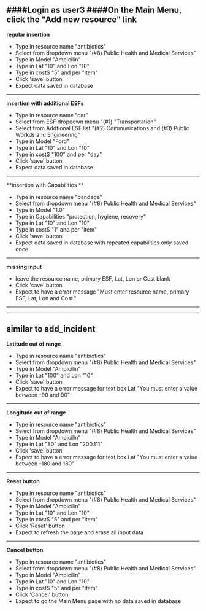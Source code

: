 ####Login as user3
####On the Main Menu, click the "Add new resource" link
---

**regular insertion**

* Type in resource name "antibiotics"
* Select from dropdown menu "(#8) Public Health and Medical Services"
* Type in Model "Ampicilin"
* Type in Lat "10" and Lon "10"
* Type in cost$ "5" and per "item"
* Click 'save' button 
* Expect data saved in database

---

**insertion with additional ESFs**

* Type in resource name "car"
* Select from ESF dropdown menu "(#1) "Transportation"
* Select from Addtional ESF list "(#2) Communications and (#3) Public Workds and Engineering"
* Type in Model "Ford"
* Type in Lat "10" and Lon "10"
* Type in cost$ "100" and per "day"
* Click 'save' button 
* Expect data saved in database 

---
**insertion with Capabilities **

* Type in resource name "bandage"
* Select from dropdown menu "(#8) Public Health and Medical Services"
* Type in Model "1.0"
* Type in Capabilities "protection, hygiene, recovery"
* Type in Lat "10" and Lon "10"
* Type in cost$ "1" and per "item"
* Click 'save' button 
* Expect data saved in database with repeated capabilities only saved once.

---
**missing input**

* leave the resource name, primary ESF, Lat, Lon or Cost blank
* Click 'save' button 
* Expect to have a error message "Must enter resource name, primary ESF, Lat, Lon and Cost."

---
---
**similar to add_incident**
---

**Latitude out of range**

* Type in resource name "antibiotics"
* Select from dropdown menu "(#8) Public Health and Medical Services"
* Type in Model "Ampicilin"
* Type in Lat "100" and Lon "10"
* Click 'save' button 
* Expect to have a error message for text box Lat "You must enter a value between -90 and 90"

---
**Longitude out of range**

* Type in resource name "antibiotics"
* Select from dropdown menu "(#8) Public Health and Medical Services"
* Type in Model "Ampicilin"
* Type in Lat "80" and Lon "200.111"
* Click 'save' button 
* Expect to have a error message for text box Lat "You must enter a value between -180 and 180"

---
**Reset button**

* Type in resource name "antibiotics"
* Select from dropdown menu "(#8) Public Health and Medical Services"
* Type in Model "Ampicilin"
* Type in Lat "10" and Lon "10"
* Type in cost$ "5" and per "item"
* Click 'Reset' button 
* Expect to refresh the page and erase all input data

---
**Cancel button**


* Type in resource name "antibiotics"
* Select from dropdown menu "(#8) Public Health and Medical Services"
* Type in Model "Ampicilin"
* Type in Lat "10" and Lon "10"
* Type in cost$ "5" and per "item"
* Click 'Cancel' button 
* Expect to go the Main Menu page with no data saved in database